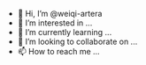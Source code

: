 - 👋 Hi, I’m @weiqi-artera
- 👀 I’m interested in ...
- 🌱 I’m currently learning ...
- 💞️ I’m looking to collaborate on ...
- 📫 How to reach me ...

<!---
weiqi-artera/weiqi-artera is a ✨ special ✨ repository because its `README.md` (this file) appears on your GitHub profile.
You can click the Preview link to take a look at your changes.
--->
